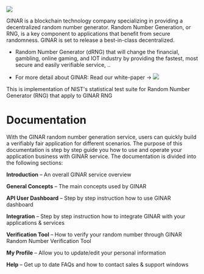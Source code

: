 [![](https://www.ginar.io/wp-content/themes/ginar/assets/img/logo1.svg)](https://ginar.io)


GINAR is a blockchain technology company specializing in providing a decentralized random number generator. Random Number Generation, or RNG, is a key component to applications that benefit from secure randomness. GINAR is set to release a best-in-class decentralized.
- Random Number Generator (dRNG) that will change the financial, gambling, online gaming, and IOT industry by providing the fastest, most secure and easily verifiable service, ..

- For more detail about GINAR: Read our white-paper -> [![](https://img.shields.io/badge/docs-latest-af1a97.svg)](https://www.ginar.io/whitepaper-v2.0.pdf)

This is implementation of NIST's statistical test suite for Random Number Generator (RNG) that apply to GINAR RNG    


# Documentation

With the GINAR random number generation service, users can quickly build a verifiably fair application for different scenarios. The purpose of this documentation is step by step guide you how to use and operate your application business with GINAR service. The documentation is divided into the following sections:

**Introduction** – An overall GINAR service overview

**General Concepts** – The main concepts used by GINAR

**API User Dashboard** – Step by step instruction how to use GINAR dashboard

**Integration** – Step by step instruction how to integrate GINAR with your applications & services

**Verification Tool** – How to verify your random number through GINAR Random Number Verification Tool

**My Profile** – Allow you to update/edit your personal information

**Help** – Get up to date FAQs and how to contact sales & support windows
